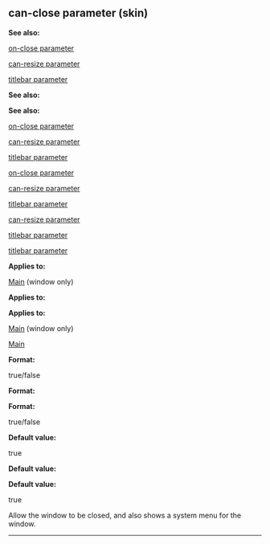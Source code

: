 

 can-close parameter (skin)
----------------------------




**See also:** 


[on-close parameter](#/{skin}/param/on-close) 

[can-resize parameter](#/{skin}/param/can-resize) 

[titlebar parameter](#/{skin}/param/titlebar) 





**See also:** 

**See also:**

[on-close parameter](#/{skin}/param/on-close) 

[can-resize parameter](#/{skin}/param/can-resize) 

[titlebar parameter](#/{skin}/param/titlebar) 



[on-close parameter](#/{skin}/param/on-close)

[can-resize parameter](#/{skin}/param/can-resize) 

[titlebar parameter](#/{skin}/param/titlebar) 


[can-resize parameter](#/{skin}/param/can-resize)

[titlebar parameter](#/{skin}/param/titlebar) 

[titlebar parameter](#/{skin}/param/titlebar)


**Applies to:** 


[Main](#/{skin}/control/main) 
 (window only)
 


**Applies to:** 

**Applies to:**

[Main](#/{skin}/control/main) 
 (window only)

[Main](#/{skin}/control/main)


**Format:** 


 true/false
 


**Format:** 

**Format:**

 true/false



**Default value:** 


 true
 


**Default value:** 

**Default value:**

 true


 Allow the window to be closed, and also shows a system menu for the window.





---


